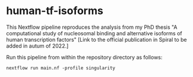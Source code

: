 # human-tf-isoforms

This Nextflow pipeline reproduces the analysis from my PhD thesis "A computational study of nucleosomal binding and alternative isoforms of human transcription factors" [Link to the official publication in Spiral to be added in autum of 2022.]

Run this pipeline from within the repository directory as follows:

```
nextflow run main.nf -profile singularity
```
